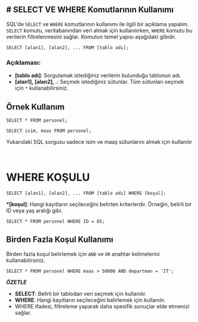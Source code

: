## **# SELECT VE WHERE Komutlarının Kullanımı**

SQL'de `SELECT` ve `WHERE` komutlarının kullanımı ile ilgili bir açıklama yapalım. `SELECT` komutu, veritabanından veri almak için kullanılırken, `WHERE` komutu bu verilerin filtrelenmesini sağlar. Komutun temel yapısı aşağıdaki gibidir.

```
SELECT [alan1], [alan2], ... FROM [tablo adı];
```

### Açıklaması:

- **[tablo adı]**: Sorgulamak istediğiniz verilerin bulunduğu tablonun adı.
- **[alan1], [alan2], .**: Seçmek istediğiniz sütunlar. Tüm sütunları seçmek için `*` kullanabilirsiniz.

## Örnek Kullanım

```
SELECT * FROM personel;
```

```
SELECT isim, maas FROM personel;
```

Yukarıdaki SQL sorgusu sadece isim ve maaş sütunlarını almak için kullanılır

&nbsp;

# WHERE KOŞULU

```
SELECT [alan1], [alan2], ... FROM [tablo adı] WHERE [koşul];
```

**\*[koşul]**: Hangi kayıtların seçileceğini belirten kriterlerdir. Örneğin, belirli bir ID veya yaş aralığı gibi.

```
SELECT * FROM personel WHERE ID = 65;
```

## Birden Fazla Koşul Kullanımı

Birden fazla koşul belirlemek için `AND` ve `OR` anahtar kelimelerini kullanabilirsiniz.

```
SELECT * FROM personel WHERE maas > 50000 AND departman = 'IT';
```

**_ÖZETLE_**

- **SELECT**: Belirli bir tablodan veri seçmek için kullanılır.
- **WHERE**: Hangi kayıtların seçileceğini belirlemek için kullanılır.
- WHERE ifadesi, filtreleme yaparak daha spesifik sonuçlar elde etmenizi sağlar.
